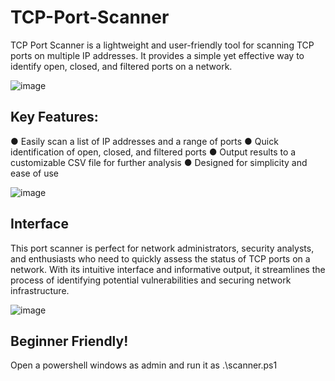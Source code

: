 # TCP-Port-Scanner
TCP Port Scanner is a lightweight and user-friendly tool for scanning TCP ports on multiple IP addresses. It provides a simple yet effective way to identify open, closed, and filtered ports on a network.

![image](https://github.com/vMawk/TCP-Port-Scanner/assets/117638856/e825e368-7083-4f53-a8d2-30a2f45b53bc)


## Key Features: ##

● Easily scan a list of IP addresses and a range of ports ● Quick identification of open, closed, and filtered ports ● Output results to a customizable CSV file for further analysis ● Designed for simplicity and ease of use

![image](https://github.com/vMawk/TCP-Port-Scanner/assets/117638856/e8b0bcd9-b92c-417e-9b71-df95868a1166)

## Interface ##
This port scanner is perfect for network administrators, security analysts, and enthusiasts who need to quickly assess the status of TCP ports on a network. With its intuitive interface and informative output, it streamlines the process of identifying potential vulnerabilities and securing network infrastructure.

![image](https://github.com/vMawk/TCP-Port-Scanner/assets/117638856/a0f9cd00-17fd-47dc-b667-fa5cf9f5d094)


## Beginner Friendly! ##
Open a powershell windows as admin and run it as .\scanner.ps1
